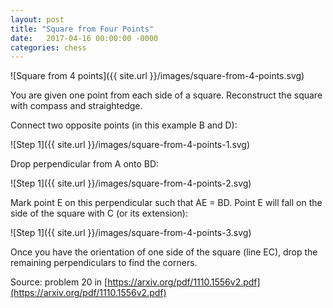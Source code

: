 ```yaml
---
layout: post
title: "Square from Four Points"
date:   2017-04-16 00:00:00 -0000
categories: chess
---
```


![Square from 4 points]({{ site.url }}/images/square-from-4-points.svg)

You are given one point from each side of a square. Reconstruct the square with compass and straightedge.

<!--more-->

Connect two opposite points (in this example B and D):

![Step 1]({{ site.url }}/images/square-from-4-points-1.svg)

Drop perpendicular from A onto BD:

![Step 1]({{ site.url }}/images/square-from-4-points-2.svg)

Mark point E on this perpendicular such that AE = BD. Point E will fall on the side of the square with C (or its extension):

![Step 1]({{ site.url }}/images/square-from-4-points-3.svg)

Once you have the orientation of one side of the square (line EC), drop the remaining perpendiculars to find the corners. 

Source: problem 20 in [https://arxiv.org/pdf/1110.1556v2.pdf](https://arxiv.org/pdf/1110.1556v2.pdf)
